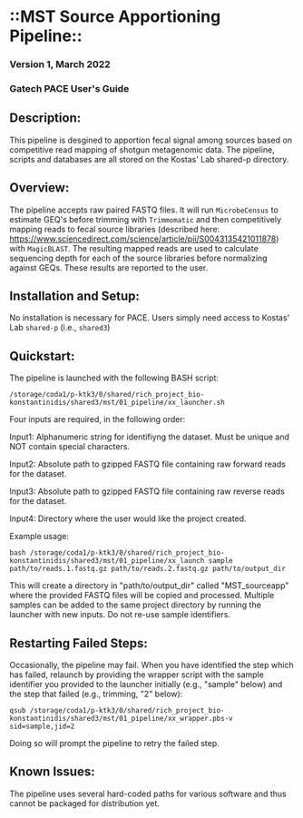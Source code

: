 # ::MST Source Apportioning Pipeline::

### Version 1, March 2022
### Gatech PACE User's Guide

## Description:

This pipeline is desgined to apportion fecal signal among sources based on competitive read mapping of shotgun metagenomic data. The pipeline, scripts and databases are all stored on the Kostas' Lab shared-p directory.

## Overview:

The pipeline accepts raw paired FASTQ files. It will run `MicrobeCensus` to estimate GEQ's before trimming with `Trimmomatic` and then competitively mapping reads to fecal source libraries (described here: https://www.sciencedirect.com/science/article/pii/S0043135421011878) with `MagicBLAST`. The resulting mapped reads are used to calculate sequencing depth for each of the source libraries before normalizing against GEQs. These results are reported to the user. 

## Installation and Setup:

No installation is necessary for PACE. Users simply need access to Kostas' Lab `shared-p` (i.e., `shared3`) 

## Quickstart: 

The pipeline is launched with the following BASH script:

```/storage/coda1/p-ktk3/0/shared/rich_project_bio-konstantinidis/shared3/mst/01_pipeline/xx_launcher.sh```

Four inputs are required, in the following order:

Input1: Alphanumeric string for identifiyng the dataset. Must be unique and NOT contain special characters.

Input2: Absolute path to gzipped FASTQ file containing raw forward reads for the dataset.

Input3: Absolute path to gzipped FASTQ file containing raw reverse reads for the dataset.

Input4: Directory where the user would like the project created.

Example usage:

```bash /storage/coda1/p-ktk3/0/shared/rich_project_bio-konstantinidis/shared3/mst/01_pipeline/xx_launch sample path/to/reads.1.fastq.gz path/to/reads.2.fastq.gz path/to/output_dir```

This will create a directory in "path/to/output_dir" called "MST_sourceapp" where the provided FASTQ files will be copied and processed. Multiple samples can be added to the same project directory by running the launcher with new inputs. Do not re-use sample identifiers.

## Restarting Failed Steps:

Occasionally, the pipeline may fail. When you have identified the step which has failed, relaunch by providing the wrapper script with the sample identifier you provided to the launcher initially (e.g., "sample" below) and the step that failed (e.g., trimming, "2" below):

```qsub /storage/coda1/p-ktk3/0/shared/rich_project_bio-konstantinidis/shared3/mst/01_pipeline/xx_wrapper.pbs-v sid=sample,jid=2```

Doing so will prompt the pipeline to retry the failed step.

## Known Issues:

The pipeline uses several hard-coded paths for various software and thus cannot be packaged for distribution yet.
